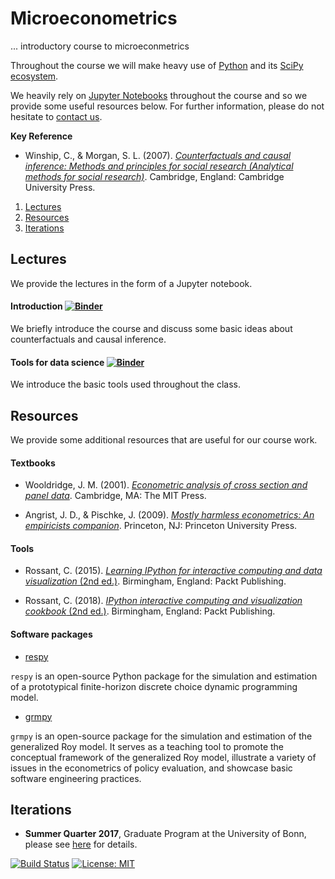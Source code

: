 # Microeconometrics

... introductory course to microeconmetrics

Throughout the course we will make heavy use of [Python](https://www.python.org) and its [SciPy ecosystem](https://www.scipy.org).  

We heavily rely on [Jupyter Notebooks](https://jupyter.org) throughout the course and so we provide some useful resources below. For further information, please do not hesitate to [contact us](https://join.slack.com/t/humancapitalanalysis/shared_invite/enQtNDQ0ODkyODYyODA2LWEyZjdlNWYwYmUyNzlkOWFkNWJkMGI5M2M4ZWUyMThhNWNiMmJhY2ZjY2E4YzE3NGQ5MzcxZTRhN2QxYjgxYWY).

**Key Reference**

* Winship, C., & Morgan, S. L. (2007). [*Counterfactuals and causal inference: Methods and principles for social research (Analytical methods for social research)*](https://www.amazon.com/Counterfactuals-Causal-Inference-Principles-Analytical/dp/1107694167/ref=dp_ob_title_bk). Cambridge, England: Cambridge University Press.

1. [Lectures](#lectures)
2. [Resources](#resources)
3. [Iterations](#iterations)

## Lectures <a name="lectures"></a>

We provide the lectures in the form of a Jupyter notebook.

#### Introduction [![Binder](https://mybinder.org/badge_logo.svg)](https://mybinder.org/v2/gh/HumanCapitalAnalysis/microeconometrics/master?filepath=lectures%2F01_introduction%2Flecture.ipynb)

We briefly introduce the course and discuss some basic ideas about counterfactuals and causal inference.

#### Tools for data science [![Binder](https://mybinder.org/badge_logo.svg)](https://mybinder.org/v2/gh/OpenSourceEconomics/tutorials/master?filepath=tools_for_data_science%2Ftutorial.ipynb)

We introduce the basic tools used throughout the class.

## Resources <a name="resources"></a>

We provide some additional resources that are useful for our course work.

#### Textbooks

* Wooldridge, J. M. (2001). [*Econometric analysis of cross section and panel data*](https://mitpress.mit.edu/books/econometric-analysis-cross-section-and-panel-data). Cambridge, MA: The MIT Press.

* Angrist, J. D., & Pischke, J. (2009). [*Mostly harmless econometrics: An empiricists companion*](https://www.amazon.com/Mostly-Harmless-Econometrics-Empiricists-Companion/dp/0691120358/ref=sr_1_1?keywords=mostly+harmless+econometrics&qid=1553511192&s=gateway&sr=8-1). Princeton, NJ: Princeton University Press.

#### Tools

* Rossant, C. (2015). [*Learning IPython for interactive computing and data visualization* (2nd ed.)](https://proquest.tech.safaribooksonline.de/9781783986989). Birmingham, England: Packt Publishing.

* Rossant, C. (2018). [*IPython interactive computing and visualization cookbook* (2nd ed.)](https://proquest.tech.safaribooksonline.de/9781785888632). Birmingham, England: Packt Publishing.

#### Software packages

* [respy](https://respy.readthedocs.io)

`respy` is an open-source Python package for the simulation and estimation of a prototypical finite-horizon discrete choice dynamic programming model.

* [grmpy](https://grmpy.readthedocs.io)

`grmpy`  is an open-source package for the simulation and estimation of the generalized Roy model. It serves as a teaching tool to promote the conceptual framework of the generalized Roy model, illustrate a variety of issues in the econometrics of policy evaluation, and showcase basic software engineering practices.
## Iterations <a name="iterations"></a>

* **Summer Quarter 2017**, Graduate Program at the University of Bonn, please see [here](https://github.com/HumanCapitalAnalysis/microeconometrics/tree/master/iterations/bonn_ss_19/README.md) for details.

[![Build Status](https://travis-ci.org/HumanCapitalAnalysis/econometrics.svg?branch=master)](https://travis-ci.org/HumanCapitalAnalysis/econometrics) [![License: MIT](https://img.shields.io/badge/License-MIT-blue.svg)](https://github.com/OpenSourceEconomics/soepy/blob/master/LICENSE)
